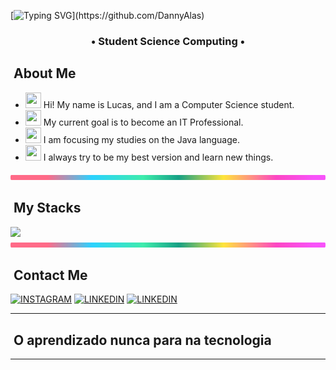 [![Typing SVG](https://typewriter-orpin.vercel.app/typewriter/?font=Fira+Code&duration=4000&pause=1000&color=00FFF4&background=FFFFFF00&center=false&width=435&lines=OL%C3%81!+SEJAM+BEM-VINDOS+AO+MEU+GITHUB!;HELLO!+WELCOME+TO+MY+GITHUB!)](https://github.com/DannyAlas)

<h3 align="center">
   • Student Science Computing • 
</h3>

## &nbsp;About Me
- <img src="https://raw.githubusercontent.com/Tarikul-Islam-Anik/Animated-Fluent-Emojis/master/Emojis/Hand%20gestures/Hand%20with%20Fingers%20Splayed%20Light%20Skin%20Tone.png" width="25" height="25" /> Hi! My name is Lucas, and I am a Computer Science student. <br />
- <img src="https://raw.githubusercontent.com/Tarikul-Islam-Anik/Animated-Fluent-Emojis/master/Emojis/Hand%20gestures/Brain.png" width="25" height="25" /> My current goal is to become an IT Professional.<br />
- <img src="https://raw.githubusercontent.com/Tarikul-Islam-Anik/Animated-Fluent-Emojis/master/Emojis/People%20with%20professions/Man%20Technologist%20Medium%20Skin%20Tone.png" width="25" height="25" /> I am focusing my studies on the Java language.<br />
- <img src="https://raw.githubusercontent.com/Tarikul-Islam-Anik/Animated-Fluent-Emojis/master/Emojis/People%20with%20professions/Boy%20Medium%20Skin%20Tone.png" width="25" height="25" /> I always try to be my best version and learn new things.<br />


<img src="/lineBar.png" width="100%" height="8px"/>

## &nbsp;My Stacks

 <img src="https://skillicons.dev/icons?i=vscode,eclipse,idea,java,python,azure,aws,git,github&theme=dark" />

<img src="/lineBar.png" width="100%" height="8px"/>

## &nbsp;Contact Me

[![INSTAGRAM](https://skillicons.dev/icons?i=instagram)](https://www.instagram.com/lczin_db)
[![LINKEDIN](https://go-skill-icons.vercel.app/api/icons?i=linkedin)]([https://www.linkedin.com/in/caio-andres/](https://www.linkedin.com/in/lucas-dias-bernardes-95216124b))
[![LINKEDIN](https://go-skill-icons.vercel.app/api/icons?i=gmail)](lucasdbernardes0306@gmail.com)
 






---
## &nbsp;O aprendizado nunca para na tecnologia
---
